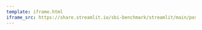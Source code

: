 ```yaml
---
template: iframe.html
iframe_src: https://share.streamlit.io/sbi-benchmark/streamlit/main/posteriors.py?embedded=true
---
```

